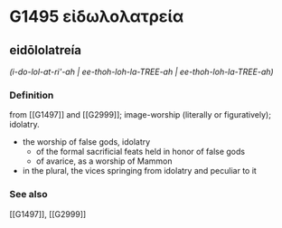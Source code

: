 # G1495 εἰδωλολατρεία

## eidōlolatreía

_(i-do-lol-at-ri'-ah | ee-thoh-loh-la-TREE-ah | ee-thoh-loh-la-TREE-ah)_

### Definition

from [[G1497]] and [[G2999]]; image-worship (literally or figuratively); idolatry.

- the worship of false gods, idolatry
  - of the formal sacrificial feats held in honor of false gods
  - of avarice, as a worship of Mammon
- in the plural, the vices springing from idolatry and peculiar to it

### See also

[[G1497]], [[G2999]]

